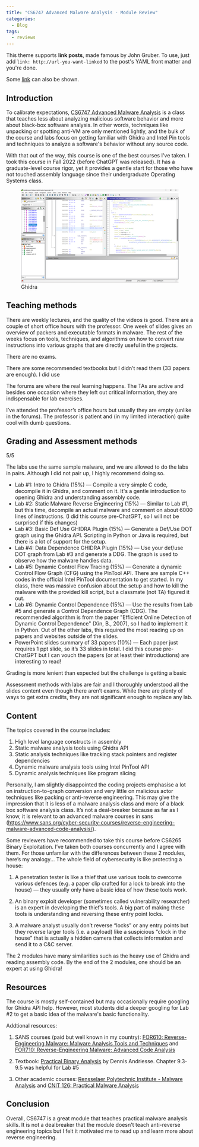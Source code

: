 ```yaml
---
title: "CS6747 Advanced Malware Analysis - Module Review"
categories:
  - Blog
tags:
  - reviews
---
```


This theme supports **link posts**, made famous by John Gruber. To use, just add `link: http://url-you-want-linked` to the post's YAML front matter and you're done.


Some [link](#) can also be shown.


## Introduction
<!---
1. *Introduction*
- *Provide an overview of the module you are reviewing, including its title, the level of the course it belongs to, and the objectives of the module.*
-->

To calibrate expectations, [CS6747 Advanced Malware Analysis](https://omscs.gatech.edu/cs-6747-advanced-malware-analysis) is a class that teaches less about analyzing malicious software behavior and more about black-box software analysis. In other words, techniques like unpacking or spotting anti-VM are only mentioned lightly, and the bulk of the course and labs focus on getting familiar with Ghidra and Intel Pin tools and techniques to analyze a software's behavior without any source code.

With that out of the way, this course is one of the best courses I've taken. I took this course in Fall 2022 (before ChatGPT was released). It has a graduate-level course rigor, yet it provides a gentle start for those who have not touched assembly language since their undergraduate Operating Systems class.

<!---
~~A little about my background, this is my concurrent 4th/5th OMSCS course and I’ve previously taken Network Security. I graduated with a bachelor’s in CS and was a software engineer but have never coded significant assembly code.~~
-->


<figure class="full">
  <a href="/assets/images/Ghidra-ss.png"><img src="/assets/images/Ghidra-ss.png"></a>
  <figcaption>Ghidra</figcaption>
</figure>

## Teaching methods
<!---
- *Evaluate the teaching methods used in the module, such as lectures, practical sessions, tutorials, or online resources.*
- *Assess how effective the teaching methods were in helping you understand the course content and in achieving the module's learning outcomes.*
-->

There are weekly lectures, and the quality of the videos is good. There are a couple of short office hours with the professor. One week of slides gives an overview of packers and executable formats in malware. The rest of the weeks focus on tools, techniques, and algorithms on how to convert raw instructions into various graphs that are directly useful in the projects.

There are no exams. 

There are some recommended textbooks but I didn’t read them (33 papers are enough). I did use 

The forums are where the real learning happens. The TAs are active and besides one occasion where they left out critical information, they are indispensable for lab exercises.

I’ve attended the professor’s office hours but usually they are empty (unlike in the forums). The professor is patient and (in my limited interaction) quite cool with dumb questions.

## Grading and Assessment methods
5/5

<!---
- *Describe the assessment methods used in the module, such as exams, coursework, or group projects.*
- *Evaluate the fairness and validity of the assessment methods in assessing your understanding of the course content and in measuring the module's learning outcomes.*
-->

The labs use the same sample malware, and we are allowed to do the labs in pairs. Although I did not pair up, I highly recommend doing so.

- Lab #1: Intro to Ghidra (15%) — Compile a very simple C code, decompile it in Ghidra, and comment on it. It's a gentle introduction to opening Ghidra and understanding assembly code.
- Lab #2: Static Malware Reverse Engineering (15%) — Similar to Lab #1, but this time, decompile an actual malware and comment on about 6000 lines of instructions. (I did this course pre-ChatGPT, so I will not be surprised if this changes)
- Lab #3: Basic Def Use GHIDRA Plugin (15%) — Generate a Def/Use DOT graph using the Ghidra API. Scripting in Python or Java is required, but there is a lot of support for the setup.
- Lab #4: Data Dependence GHIDRA Plugin (15%) — Use your def/use DOT graph from Lab #3 and generate a DDG. The graph is used to observe how the malware handles data.
- Lab #5: Dynamic Control Flow Tracing (15%) — Generate a dynamic Control Flow Graph (CFG) using the PinTool API. There are sample C++ codes in the official Intel PinTool documentation to get started. In my class, there was massive confusion about the setup and how to kill the malware with the provided kill script, but a classmate (not TA) figured it out.
- Lab #6: Dynamic Control Dependence (15%) — Use the results from Lab #5 and generate a Control Dependence Graph (CDG). The recommended algorithm is from the paper "Efficient Online Detection of Dynamic Control Dependence" (Xin, B., 2007), so I had to implement it in Python. Out of the other labs, this required the most reading up on papers and websites outside of the slides.
- PowerPoint slides summary of 33 papers (10%) — Each paper just requires 1 ppt slide, so it’s 33 slides in total. I did this course pre-ChatGPT but I can vouch the papers (or at least their introductions) are interesting to read!

Grading is more lenient than expected but the challenge is getting a basic 

Assessment methods with labs are fair and I thoroughly understood all the slides content even though there aren’t exams. While there are plenty of ways to get extra credits, they are not significant enough to replace any lab.

## Content

<!---
- *Outline the topics covered in the module and provide a brief summary of each.*
- *Discuss the relevance of the content to the overall course and the relevance of the topics to the field of computer science.*
-->

The topics covered in the course includes:

1. High level language constructs in assembly
2. Static malware analysis tools using Ghidra API
3. Static analysis techniques like tracking stack pointers and register dependencies
4. Dynamic malware analysis tools using Intel PinTool API
5. Dynamic analysis techniques like program slicing

Personally, I am slightly disappointed the coding projects emphasise a lot on instruction-to-graph conversion and very little on malicious actor techniques like packing or anti-reverse engineering. This may give the impression that it is less of a malware analysis class and more of a black box software analysis class. It’s not a deal-breaker because as far as I know, it is relevant to an advanced malware courses in sans (https://www.sans.org/cyber-security-courses/reverse-engineering-malware-advanced-code-analysis/). 

Some reviewers have recommended to take this course before CS6265 Binary Exploitation. I’ve taken both courses concurrently and I agree with them. For those unfamilar with the differences between these 2 modules, here’s my analogy... The whole field of cybersecurity is like protecting a house: 

1) A penetration tester is like a thief that use various tools to overcome various defences (e.g. a paper clip crafted for a lock to break into the house) — they usually only have a basic idea of how these tools work. 

2) An binary exploit developer (sometimes called vulnerability researcher) is an expert in developing the thief’s tools. A big part of making these tools is understanding and reversing these entry point locks.

3) A malware analyst usually don’t reverse “locks” or any entry points but they reverse larger tools (i.e. a payload) like a suspicious “clock in the house” that is actually a hidden camera that collects information and send it to a C&C server. 

The 2 modules have many similarities such as the heavy use of Ghidra and reading assembly code. By the end of the 2 modules, one should be an expert at using Ghidra!

## Resources

<!---
- Evaluate the resources provided to support your learning, such as textbooks, online resources, or software tools.
- Discuss the accessibility and quality of the resources provided, and suggest any improvements that could be made.
-->

The course is mostly self-contained but may occasionally require googling for Ghidra API help. However, most students did a deeper googling for Lab #2 to get a basic idea of the malware's basic functionality.

Addtional resources:

1) SANS courses (paid but well known in my country): [FOR610: Reverse-Engineering Malware: Malware Analysis Tools and Techniques](https://www.sans.org/cyber-security-courses/reverse-engineering-malware-malware-analysis-tools-techniques/) and [FOR710: Reverse-Engineering Malware: Advanced Code Analysis](https://www.sans.org/cyber-security-courses/reverse-engineering-malware-advanced-code-analysis/)

2) Textbook: [Practical Binary Analysis](https://practicalbinaryanalysis.com/) by Dennis Andriesse. Chapter 9.3-9.5 was helpful for Lab #5

3) Other academic courses: [Rensselaer Polytechnic Institute - Malware Analysis](https://github.com/RPISEC/Malware) and [CNIT 126: Practical Malware Analysis](https://samsclass.info/126/126_S16.shtml)

## Conclusion

<!---
- Summarize your overall experience of the module, including its strengths and weaknesses.
- Offer any suggestions for how the module could be improved, and make recommendations for students considering taking the module in the future.
-->

Overall, CS6747 is a great module that teaches practical malware analysis skills. It is not a dealbreaker that the module doesn't teach anti-reverse engineering topics but I felt it motivated me to read up and learn more about reverse engineering. 
